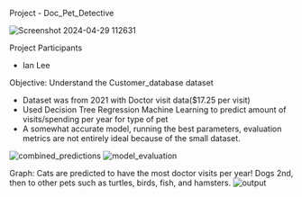 Project - Doc_Pet_Detective


![Screenshot 2024-04-29 112631](https://github.com/pachinkodealer/Doc_Pet_Detective/assets/75056795/8229778b-601b-4726-87b4-b4baaa33c961)

Project Participants
- Ian Lee

Objective: Understand the Customer_database dataset
- Dataset was from 2021 with Doctor visit data($17.25 per visit)
- Used Decision Tree Regression Machine Learning to predict amount of visits/spending per year for type of pet
- A somewhat accurate model, running the best parameters, evaluation metrics are not entirely ideal because of the small dataset.
  
![combined_predictions](https://github.com/pachinkodealer/Doc_Pet_Detective/assets/75056795/d45b44db-6eb9-4510-af0f-bc0b4df26420)
![model_evaluation](https://github.com/pachinkodealer/Doc_Pet_Detective/assets/75056795/f2cbfca1-ca0e-417a-8c98-e580151a0590)


Graph: Cats are predicted to have the most doctor visits per year! Dogs 2nd, then to other pets such as turtles, birds, fish, and hamsters.
![output](https://github.com/pachinkodealer/Doc_Pet_Detective/assets/75056795/3320dfb5-59ae-4d05-bd97-4df4b8ba9aa8)
